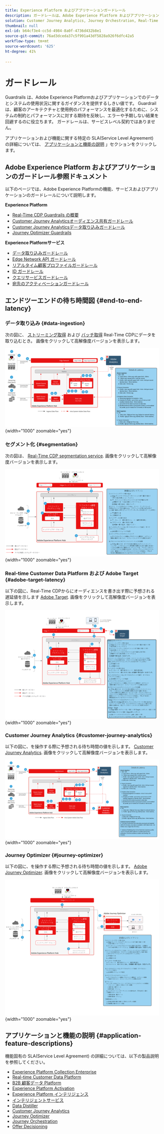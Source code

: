 ```yaml
---
title: Experience Platform およびアプリケーションガードレール
description: ガードレールは、Adobe Experience Platform およびアプリケーション内のコンポーネントとサービスに対するパフォーマンスの期待値と影響を定義します
solution: Customer Journey Analytics, Journey Orchestration, Real-Time Customer Data Platform
thumbnail: null
exl-id: b64cf3e4-cc5d-4984-8a0f-4736d432b8e1
source-git-commit: 76ad3dceda37c5f991a43df5828a926f6dfc42a5
workflow-type: tm+mt
source-wordcount: '625'
ht-degree: 41%

---
```


# ガードレール

Guardrails は、Adobe Experience Platformおよびアプリケーションでのデータとシステムの使用状況に関するガイダンスを提供するしきい値です。 Guardrail は、顧客のアーキテクチャと使用例のパフォーマンスを最適化するために、システムの制約とパフォーマンスに対する期待を反映し、エラーや予期しない結果を回避するのに役立ちます。 ガードレールは、サービスレベル契約ではありません。

アプリケーションおよび機能に関する特定の SLA(Service Level Agreement) の詳細については、 [アプリケーションと機能の説明](#application-feature-descriptions) 」セクションをクリックします。


## Adobe Experience Platform およびアプリケーションのガードレール参照ドキュメント

以下のページでは、Adobe Experience Platformの機能、サービスおよびアプリケーションのガードレールについて説明します。

**Experience Platform**

* [Real-Time CDP Guardrails の概要](https://experienceleague.adobe.com/docs/experience-platform/rtcdp/guardrails/overview.html)
* [Customer Journey Analyticsオーディエンス共有ガードレール](https://experienceleague.adobe.com/docs/analytics-platform/using/cja-components/audiences/publish.html?lang=ja-JP#latency)
* [Customer Journey Analyticsデータ取り込みガードレール](https://experienceleague.adobe.com/docs/experience-platform/sources/connectors/adobe-applications/analytics.html?lang=ja-JP#what-is-the-expected-latency-for-analytics-data-on-platform%3F)
* [Journey Optimizer Guardrails](https://experienceleague.adobe.com/docs/journey-optimizer/using/get-started/guardrails.html?lang=ja)

**Experience Platformサービス**

* [データ取り込みガードレール](https://experienceleague.adobe.com/docs/experience-platform/ingestion/guardrails.html?lang=ja)
* [Edge Network API ガードレール](https://experienceleague.adobe.com/docs/experience-platform/edge-network-server-api/guardrails.html?lang=ja)
* [リアルタイム顧客プロファイルガードレール](https://experienceleague.adobe.com/docs/experience-platform/profile/guardrails.html?lang=ja)
* [ID ガードレール](https://experienceleague.adobe.com/docs/experience-platform/identity/guardrails.html?lang=ja)
* [クエリサービスガードレール](https://experienceleague.adobe.com/docs/experience-platform/query/guardrails.html?lang=ja)
* [宛先のアクティベーションガードレール](https://experienceleague.adobe.com/docs/experience-platform/destinations/guardrails.html?lang=ja)

## エンドツーエンドの待ち時間図 {#end-to-end-latency}

### データ取り込み {#data-ingestion}

次の図に、 [ストリーミング取得](https://experienceleague.adobe.com/docs/experience-platform/ingestion/streaming/overview.html) および [バッチ取得](https://experienceleague.adobe.com/docs/experience-platform/ingestion/batch/getting-started.html?lang=ja) Real-Time CDPにデータを取り込むとき。 画像をクリックして高解像度バージョンを表示します。

![データ取り込みの概要レベルの視覚的概要。](/help/blueprints/experience-platform/deployment/assets/aep_data_flow_guardrails.svg "データ取り込みの概要レベルの視覚的概要と待ち時間の値"){width="1000" zoomable="yes"}

### セグメント化 {#segmentation}

次の図は、 [Real-Time CDP segmentation service](https://experienceleague.adobe.com/docs/experience-platform/segmentation/home.html?lang=ja). 画像をクリックして高解像度バージョンを表示します。

![セグメントの概要レベルの視覚的な概要。](/help/blueprints/experience-platform/deployment/assets/segmentation_guardrails.svg "セグメントの概要レベルの視覚的概要と待ち時間の値"){width="1000" zoomable="yes"}

### Real-time Customer Data Platform および Adobe Target {#adobe-target-latency}

以下の図に、Real-Time CDPからにオーディエンスを書き出す際に予想される遅延値を示します [Adobe Target](https://experienceleague.adobe.com/docs/experience-platform/destinations/catalog/personalization/adobe-target-connection.html?lang=ja). 画像をクリックして高解像度バージョンを表示します。

![Adobe Targetへの高レベルの視覚的概要の書き出し。](/help/blueprints/experience-platform/deployment/assets/RTCDP_Target_guardrails.svg "オーディエンスのAdobe Targetの概要レベルのビジュアル概要と待ち時間の値へのエクスポート"){width="1000" zoomable="yes"}

### Customer Journey Analytics {#customer-journey-analytics}

以下の図に、を操作する際に予想される待ち時間の値を示します。 [Customer Journey Analytics](https://experienceleague.adobe.com/docs/analytics-platform/using/cja-overview/cja-overview.html?lang=en). 画像をクリックして高解像度バージョンを表示します。

![Customer Journey Analyticsの概要レベルの視覚的な概要の操作](/help/blueprints/experience-platform/deployment/assets/CJA_guardrails.svg "Customer Journey Analyticsの概要レベルの視覚的概要と待ち時間の値の使用"){width="1000" zoomable="yes"}

### Journey Optimizer {#journey-optimizer}

以下の図に、を操作する際に予想される待ち時間の値を示します。 [Adobe Journey Optimizer](https://experienceleague.adobe.com/docs/journey-optimizer/using/get-started/get-started.html?lang=en). 画像をクリックして高解像度バージョンを表示します。

![Adobe Journey Optimizerの概要レベルの視覚的な概要の操作](/help/blueprints/experience-platform/deployment/assets/AJO_guardrails.svg "Adobe Journey Optimizerの高レベルの視覚的概要と待ち時間の値の使用"){width="1000" zoomable="yes"}

## アプリケーションと機能の説明 {#application-feature-descriptions}

機能固有の SLA(Service Level Agreement) の詳細については、以下の製品説明を参照してください。

* [Experience Platform Collection Enterprise](https://helpx.adobe.com/jp/legal/product-descriptions/adobe-experience-platform-collection-enterprise.html)
* [Real-time Customer Data Platform](https://helpx.adobe.com/jp/legal/product-descriptions/real-time-customer-data-platform.html)
* [B2B 顧客データ Platform](https://helpx.adobe.com/jp/legal/product-descriptions/adobe-experience-platform-b2b.html)
* [Experience Platform Activation](https://helpx.adobe.com/jp/legal/product-descriptions/adobe-experience-platform0.html)
* [Experience Platform インテリジェンス](https://helpx.adobe.com/jp/legal/product-descriptions/adobe-experience-platform-intelligence---product-description.html)
* [インテリジェントサービス](https://helpx.adobe.com/jp/legal/product-descriptions/intelligent-services.html)
* [Data Distiller](https://helpx.adobe.com/jp/legal/product-descriptions/data-distiller.html)
* [Customer Journey Analytics](https://helpx.adobe.com/jp/legal/product-descriptions/customer-journey-analytics.html)
* [Journey Optimizer](https://helpx.adobe.com/jp/legal/product-descriptions/adobe-journey-optimizer.html)
* [Journey Orchestration](https://helpx.adobe.com/jp/legal/product-descriptions/journey-orchestration.html)
* [Offer Decisioning](https://helpx.adobe.com/jp/legal/product-descriptions/offer-decisioning-app-service.html)
